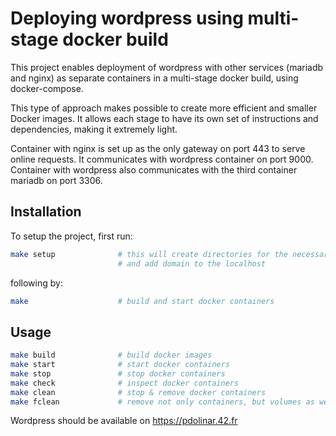 # Deploying wordpress using multi-stage docker build

This project enables deployment of wordpress with other services (mariadb and nginx) as separate containers in a multi-stage docker build, using docker-compose.

This type of approach makes possible to create more efficient and smaller Docker images. It allows each stage to have its own set of instructions and dependencies, making it extremely light.

Container with nginx is set up as the only gateway on port 443 to serve online requests. It communicates with wordpress container on port 9000.
Container with wordpress also communicates with the third container mariadb on port 3306.


## Installation

To setup the project, first run:

```bash
make setup				# this will create directories for the necessary volumes
						# and add domain to the localhost
```

following by:

```bash
make 					# build and start docker containers
```

## Usage

```bash
make build				# build docker images
make start				# start docker containers
make stop				# stop docker containers
make check				# inspect docker containers
make clean				# stop & remove docker containers
make fclean				# remove not only containers, but volumes as well
```

Wordpress should be available on https://pdolinar.42.fr
